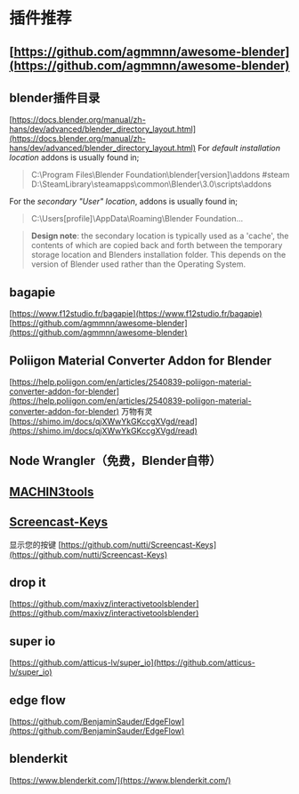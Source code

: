 # 插件推荐

## [https://github.com/agmmnn/awesome-blender](https://github.com/agmmnn/awesome-blender)

## blender插件目录

[https://docs.blender.org/manual/zh-hans/dev/advanced/blender_directory_layout.html](https://docs.blender.org/manual/zh-hans/dev/advanced/blender_directory_layout.html)
For _default installation location_ addons is usually found in;
> C:\Program Files\Blender Foundation\blender[version]\addons
> #steam
> D:\SteamLibrary\steamapps\common\Blender\3.0\scripts\addons

For the _secondary "User" location_, addons is usually found in;
> C:\Users[profile]\AppData\Roaming\Blender Foundation...

> **Design note**: the secondary location is typically used as a 'cache', the contents of which are copied back and forth between the temporary storage location and Blenders installation folder. This depends on the version of Blender used rather than the Operating System.

## bagapie

[https://www.f12studio.fr/bagapie](https://www.f12studio.fr/bagapie)
[https://github.com/agmmnn/awesome-blender](https://github.com/agmmnn/awesome-blender)

## Poliigon Material Converter Addon for Blender

[https://help.poliigon.com/en/articles/2540839-poliigon-material-converter-addon-for-blender](https://help.poliigon.com/en/articles/2540839-poliigon-material-converter-addon-for-blender)
万物有灵
[https://shimo.im/docs/qjXWwYkGKccgXVgd/read](https://shimo.im/docs/qjXWwYkGKccgXVgd/read)

## Node Wrangler（免费，Blender自带）

## [MACHIN3tools](https://github.com/machin3io/MACHIN3tools)

## [Screencast-Keys](https://github.com/nutti/Screencast-Keys)

显示您的按键
[https://github.com/nutti/Screencast-Keys](https://github.com/nutti/Screencast-Keys)

## drop it

[https://github.com/maxivz/interactivetoolsblender](https://github.com/maxivz/interactivetoolsblender)

## super io

[https://github.com/atticus-lv/super_io](https://github.com/atticus-lv/super_io)

## edge flow

[https://github.com/BenjaminSauder/EdgeFlow](https://github.com/BenjaminSauder/EdgeFlow)

## blenderkit

[https://www.blenderkit.com/](https://www.blenderkit.com/)
